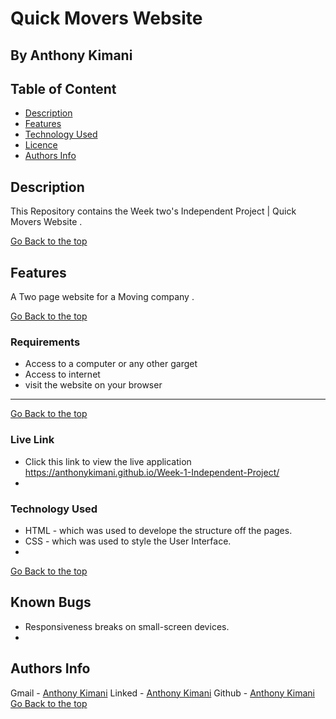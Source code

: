 # Quick Movers Website
 ## By Anthony Kimani
 ## Table of Content
 - [Description](#description)
 - [Features](#features)
 - [Technology  Used](#technology-Used)
 - [Licence](#licence)
 - [Authors Info](#Authors-Info)
 ## Description
 
 <p>This Repository contains the Week two's Independent Project | Quick Movers Website .</p>
 
[Go Back to the top](#Quick-Movers-Website)

## Features

A Two page website for a Moving company .

[Go Back to the top](#Quick-Movers-Website)
 ###  Requirements
 
 * Access to  a computer or any other garget
 * Access to internet
 * visit the website on your browser
 ****
 [Go Back to the top](#Quick-Movers-Website)
 
### Live Link

- Click this link to view the live application https://anthonykimani.github.io/Week-1-Independent-Project/
- 
### Technology  Used

* HTML - which was used to develope the structure off the pages.
* CSS - which was used to style the User Interface.
* 
[Go Back to the top](#Quick-Movers-Website)

## Known Bugs

* Responsiveness breaks on small-screen devices.
* 
## Authors Info

Gmail - [Anthony Kimani](anthony.kimani@student.moringaschool.com)
Linked - [Anthony Kimani](https://www.linkedin.com/in/kimani-antony-50886b1ba/)
Github - [Anthony Kimani](https://github.com/anthonykimani)
[Go Back to the top](#Quick-Movers-Website)
